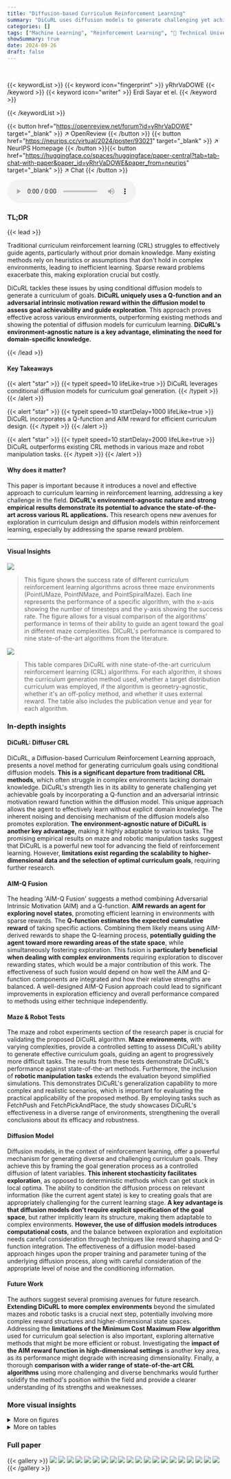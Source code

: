 ```yaml
---
title: "Diffusion-based Curriculum Reinforcement Learning"
summary: "DiCuRL uses diffusion models to generate challenging yet achievable RL training curricula, outperforming nine state-of-the-art methods."
categories: []
tags: ["Machine Learning", "Reinforcement Learning", "🏢 Technical University of Munich",]
showSummary: true
date: 2024-09-26
draft: false
---
```


<br>

{{< keywordList >}}
{{< keyword icon="fingerprint" >}} yRhrVaDOWE {{< /keyword >}}
{{< keyword icon="writer" >}} Erdi Sayar et el. {{< /keyword >}}
 
{{< /keywordList >}}

{{< button href="https://openreview.net/forum?id=yRhrVaDOWE" target="_blank" >}}
↗ OpenReview
{{< /button >}}
{{< button href="https://neurips.cc/virtual/2024/poster/93021" target="_blank" >}}
↗ NeurIPS Homepage
{{< /button >}}{{< button href="https://huggingface.co/spaces/huggingface/paper-central?tab=tab-chat-with-paper&paper_id=yRhrVaDOWE&paper_from=neurips" target="_blank" >}}
↗ Chat
{{< /button >}}



<audio controls>
    <source src="https://ai-paper-reviewer.com/yRhrVaDOWE/podcast.wav" type="audio/wav">
    Your browser does not support the audio element.
</audio>


### TL;DR


{{< lead >}}

Traditional curriculum reinforcement learning (CRL) struggles to effectively guide agents, particularly without prior domain knowledge. Many existing methods rely on heuristics or assumptions that don't hold in complex environments, leading to inefficient learning.  Sparse reward problems exacerbate this, making exploration crucial but costly. 

DiCuRL tackles these issues by using conditional diffusion models to generate a curriculum of goals.  **DiCuRL uniquely uses a Q-function and an adversarial intrinsic motivation reward within the diffusion model to assess goal achievability and guide exploration**.  This approach proves effective across various environments, outperforming existing methods and showing the potential of diffusion models for curriculum learning. **DiCuRL's environment-agnostic nature is a key advantage, eliminating the need for domain-specific knowledge.**

{{< /lead >}}


#### Key Takeaways

{{< alert "star" >}}
{{< typeit speed=10 lifeLike=true >}} DiCuRL leverages conditional diffusion models for curriculum goal generation. {{< /typeit >}}
{{< /alert >}}

{{< alert "star" >}}
{{< typeit speed=10 startDelay=1000 lifeLike=true >}} DiCuRL incorporates a Q-function and AIM reward for efficient curriculum design. {{< /typeit >}}
{{< /alert >}}

{{< alert "star" >}}
{{< typeit speed=10 startDelay=2000 lifeLike=true >}} DiCuRL outperforms existing CRL methods in various maze and robot manipulation tasks. {{< /typeit >}}
{{< /alert >}}

#### Why does it matter?
This paper is important because it introduces a novel and effective approach to curriculum learning in reinforcement learning, addressing a key challenge in the field.  **DiCuRL's environment-agnostic nature and strong empirical results demonstrate its potential to advance the state-of-the-art across various RL applications.**  This research opens new avenues for exploration in curriculum design and diffusion models within reinforcement learning, especially by addressing the sparse reward problem.

------
#### Visual Insights



![](https://ai-paper-reviewer.com/yRhrVaDOWE/figures_8_1.jpg)

> This figure shows the success rate of different curriculum reinforcement learning algorithms across three maze environments (PointUMaze, PointNMaze, and PointSpiralMaze).  Each line represents the performance of a specific algorithm, with the x-axis showing the number of timesteps and the y-axis showing the success rate.  The figure allows for a visual comparison of the algorithms' performance in terms of their ability to guide an agent toward the goal in different maze complexities.  DICuRL's performance is compared to nine state-of-the-art algorithms from the literature.





![](https://ai-paper-reviewer.com/yRhrVaDOWE/tables_7_1.jpg)

> This table compares DiCuRL with nine state-of-the-art curriculum reinforcement learning (CRL) algorithms.  For each algorithm, it shows the curriculum generation method used, whether a target distribution curriculum was employed, if the algorithm is geometry-agnostic, whether it's an off-policy method, and whether it uses external reward.  The table also includes the publication venue and year for each algorithm.





### In-depth insights


#### DiCuRL: Diffuser CRL
DiCuRL, a Diffusion-based Curriculum Reinforcement Learning approach, presents a novel method for generating curriculum goals using conditional diffusion models.  **This is a significant departure from traditional CRL methods**, which often struggle in complex environments lacking domain knowledge.  DiCuRL's strength lies in its ability to generate challenging yet achievable goals by incorporating a Q-function and an adversarial intrinsic motivation reward function within the diffusion model. This unique approach allows the agent to effectively learn without explicit domain knowledge. The inherent noising and denoising mechanism of the diffusion models also promotes exploration.  **The environment-agnostic nature of DiCuRL is another key advantage**, making it highly adaptable to various tasks.  The promising empirical results on maze and robotic manipulation tasks suggest that DiCuRL is a powerful new tool for advancing the field of reinforcement learning. However, **limitations exist regarding the scalability to higher-dimensional data and the selection of optimal curriculum goals**, requiring further research.

#### AIM-Q Fusion
The heading 'AIM-Q Fusion' suggests a method combining Adversarial Intrinsic Motivation (AIM) and a Q-function.  **AIM rewards an agent for exploring novel states**, promoting efficient learning in environments with sparse rewards.  The **Q-function estimates the expected cumulative reward** of taking specific actions.  Combining them likely means using AIM-derived rewards to shape the Q-learning process, **potentially guiding the agent toward more rewarding areas of the state space**, while simultaneously fostering exploration.  This fusion is **particularly beneficial when dealing with complex environments** requiring exploration to discover rewarding states, which would be a major contribution of this work.  The effectiveness of such fusion would depend on how well the AIM and Q-function components are integrated and how their relative strengths are balanced.  A well-designed AIM-Q Fusion approach could lead to significant improvements in exploration efficiency and overall performance compared to methods using either technique independently.

#### Maze & Robot Tests
The maze and robot experiments section of the research paper is crucial for validating the proposed DiCuRL algorithm.  **Maze environments**, with varying complexities, provide a controlled setting to assess DiCuRL's ability to generate effective curriculum goals, guiding an agent to progressively more difficult tasks.  The results from these tests demonstrate DiCuRL's performance against state-of-the-art methods.  Furthermore, the inclusion of **robotic manipulation tasks** extends the evaluation beyond simplified simulations. This demonstrates DiCuRL's generalization capability to more complex and realistic scenarios, which is important for evaluating the practical applicability of the proposed method. By employing tasks such as FetchPush and FetchPickAndPlace, the study showcases DiCuRL's effectiveness in a diverse range of environments, strengthening the overall conclusions about its efficacy and robustness.

#### Diffusion Model
Diffusion models, in the context of reinforcement learning, offer a powerful mechanism for generating diverse and challenging curriculum goals.  They achieve this by framing the goal generation process as a controlled diffusion of latent variables.  **This inherent stochasticity facilitates exploration**, as opposed to deterministic methods which can get stuck in local optima. The ability to condition the diffusion process on relevant information (like the current agent state) is key to creating goals that are appropriately challenging for the current learning stage.  **A key advantage is that diffusion models don't require explicit specification of the goal space**, but rather implicitly learn its structure, making them adaptable to complex environments.  **However, the use of diffusion models introduces computational costs**, and the balance between exploration and exploitation needs careful consideration through techniques like reward shaping and Q-function integration.  The effectiveness of a diffusion model-based approach hinges upon the proper training and parameter tuning of the underlying diffusion process, along with careful consideration of the appropriate level of noise and the conditioning information.

#### Future Work
The authors suggest several promising avenues for future research.  **Extending DiCuRL to more complex environments** beyond the simulated mazes and robotic tasks is a crucial next step, potentially involving more complex reward structures and higher-dimensional state spaces.  Addressing the **limitations of the Minimum Cost Maximum Flow algorithm** used for curriculum goal selection is also important, exploring alternative methods that might be more efficient or robust.  Investigating the **impact of the AIM reward function in high-dimensional settings** is another key area, as its performance might degrade with increasing dimensionality.  Finally, a thorough **comparison with a wider range of state-of-the-art CRL algorithms** using more challenging and diverse benchmarks would further solidify the method's position within the field and provide a clearer understanding of its strengths and weaknesses.


### More visual insights

<details>
<summary>More on figures
</summary>


![](https://ai-paper-reviewer.com/yRhrVaDOWE/figures_8_2.jpg)

> This figure visualizes the curriculum goals generated by the DiCuRL algorithm for the PointUMaze environment. Each color represents goals generated at different iteration steps during the reverse diffusion process.  The final goal selection is based on a cost function (Eq. 12) which finds the optimal curriculum goal from the generated set.


![](https://ai-paper-reviewer.com/yRhrVaDOWE/figures_9_1.jpg)

> This figure compares the curriculum goals generated by three different algorithms: DICURL, GRADIENT, and HGG, in the PointSpiralMaze environment. Each algorithm's curriculum goals are visualized using different colors, ranging from red (earlier episodes) to purple (later episodes).  The orange dot represents the agent's position, while the red dot indicates the desired goal. The figure illustrates how each algorithm approaches the generation of curriculum goals, highlighting differences in exploration strategies and how they guide the agent towards the final goal.


![](https://ai-paper-reviewer.com/yRhrVaDOWE/figures_9_2.jpg)

> This figure presents the ablation study results of DiCuRL on the PointSpiralMaze environment.  Subfigure (a) shows the test success rate when using the full DiCuRL model, when only using the Q-function, and when using only the AIM reward function. Subfigures (b) and (c) visualize the generated curriculum goals for the respective cases. Subfigure (d) illustrates the AIM reward values throughout the training process at different time steps.


![](https://ai-paper-reviewer.com/yRhrVaDOWE/figures_9_3.jpg)

> This figure compares the success rate of DiCuRL and nine other state-of-the-art curriculum reinforcement learning (CRL) algorithms across three different maze environments: PointUMaze, PointNMaze, and PointSpiralMaze.  The x-axis represents the number of timesteps, and the y-axis represents the success rate (the percentage of trials where the agent successfully reached the goal). The figure shows that DiCuRL consistently outperforms or matches the other algorithms in all three environments, demonstrating its effectiveness in generating challenging yet achievable curriculum goals.


![](https://ai-paper-reviewer.com/yRhrVaDOWE/figures_18_1.jpg)

> The figure shows the success rate of DiCuRL and other state-of-the-art CRL algorithms on three different maze environments.  The x-axis represents the number of timesteps, and the y-axis represents the success rate. Each line represents a different algorithm.  This graph visually demonstrates the relative performance of DiCuRL against other approaches in reaching the target successfully.


![](https://ai-paper-reviewer.com/yRhrVaDOWE/figures_21_1.jpg)

> This figure shows the curriculum goals generated by four different curriculum reinforcement learning algorithms in the PointUMaze environment.  The colors represent the progression of the curriculum goals over training episodes. The orange dot represents the agent's location, and the red dot represents the desired goal location. The figure illustrates the differences in how each algorithm explores and generates curriculum goals during training.


![](https://ai-paper-reviewer.com/yRhrVaDOWE/figures_22_1.jpg)

> This figure compares the curriculum goals generated by DiCuRL, GRADIENT, and HGG algorithms in the PointSpiralMaze environment. Different colors represent goals generated during different training episodes, showing the progression of goals from the initial state to the target. The orange dot indicates the agent's position, and the red dot represents the desired goal.  The visualization helps understand how each algorithm generates and selects intermediate goals to guide the agent towards the target.


![](https://ai-paper-reviewer.com/yRhrVaDOWE/figures_23_1.jpg)

> This figure compares the curriculum goals generated by three different algorithms: DiCuRL, GRADIENT, and HGG, in the PointSpiralMaze environment. Each algorithm generates a sequence of goals that guide the agent's learning process. The colors represent the time progression, with red being the earliest goals and purple being the latest. The orange dot indicates the agent's current position, and the red dot indicates the desired goal.  The figure visually demonstrates how DiCuRL's generated goals effectively explore the environment, in contrast to GRADIENT and HGG, which seem less comprehensive in their goal selection.


![](https://ai-paper-reviewer.com/yRhrVaDOWE/figures_23_2.jpg)

> This figure shows the curriculum goals generated by the DiCuRL algorithm in the PointUMaze environment at different steps of the reverse diffusion process. Each image represents a different step, with the color of the points indicating the step in the process. The final selected goals are then used as curriculum goals in the RL process.


![](https://ai-paper-reviewer.com/yRhrVaDOWE/figures_24_1.jpg)

> This figure shows a visualization of the AIM reward function and Q-function in the early stage of training for the PointUMaze environment.  The AIM reward function is a measure of how close the agent is to achieving its goal, while the Q-function estimates the expected cumulative reward. The visualization helps to understand how these two functions guide the agent's learning process in the early stages of training.


![](https://ai-paper-reviewer.com/yRhrVaDOWE/figures_24_2.jpg)

> This figure shows the curriculum goals generated by the DiCuRL model during the reverse diffusion process for the PointUMaze environment. Each image represents a specific timestep in the reverse diffusion process, with the color of the points indicating the goals generated at that timestep.  The final goal is selected from this set based on a cost function (Eq. 12). This illustrates how DiCuRL progressively refines the curriculum goals, moving from more noisy samples towards the desired goal.


![](https://ai-paper-reviewer.com/yRhrVaDOWE/figures_24_3.jpg)

> This figure shows a visualization of the AIM reward function and the Q-function in the early stage of training for the PointUMaze environment.  The AIM reward function estimates how close the agent is to achieving its goal, while the Q-function predicts the cumulative reward starting from a state and following a policy. The visualization helps to understand how these two functions influence the generation of curriculum goals by the diffusion model in DiCuRL.


![](https://ai-paper-reviewer.com/yRhrVaDOWE/figures_25_1.jpg)

> This figure shows curriculum goals generated by DiCuRL for the PointUMaze environment.  The color gradient represents the progression of goals throughout the reverse diffusion process. Goals start as noisy samples and gradually become refined, representing a curriculum of increasing difficulty.


![](https://ai-paper-reviewer.com/yRhrVaDOWE/figures_25_2.jpg)

> This figure visualizes the AIM reward function and Q-function in the PointUMaze environment during the initial stage of training. The AIM reward function estimates how close an agent is to achieving its goal and is represented in a color map, with higher values indicating closer proximity to the goal. The Q-function predicts the cumulative reward starting from a state and following the policy and is also represented in a color map. The figure demonstrates how both functions evolve during the initial phase of learning, reflecting the agent's progress toward goal achievement. 


![](https://ai-paper-reviewer.com/yRhrVaDOWE/figures_26_1.jpg)

> This figure presents the results of applying the DiCuRL method to two robotic manipulation tasks: FetchPush and FetchPickAndPlace.  The success rate (the proportion of times the robot successfully completes the task) is plotted over time for DiCuRL, HER, and HGG.  Shaded areas represent variability across multiple trials. Panels (c) and (d) illustrate the tasks and their goal areas.  The results show that DiCuRL generally outperforms the baseline methods.


![](https://ai-paper-reviewer.com/yRhrVaDOWE/figures_26_2.jpg)

> This figure showcases the success rates of different curriculum reinforcement learning (CRL) algorithms across three maze environments: PointUMaze, PointNMaze, and PointSpiralMaze.  The x-axis represents the number of timesteps, and the y-axis represents the success rate.  Each line corresponds to a different CRL algorithm. The figure visually demonstrates the comparative performance of DiCuRL against other state-of-the-art CRL algorithms in terms of achieving the desired goals within the maze environments. The PointSpiralMaze environment is particularly challenging, as shown by the lower success rates of most algorithms.


</details>




<details>
<summary>More on tables
</summary>


![](https://ai-paper-reviewer.com/yRhrVaDOWE/tables_19_1.jpg)
> This table compares DiCuRL with nine state-of-the-art curriculum reinforcement learning (CRL) algorithms.  For each algorithm, it lists the curriculum method used, whether a target distribution is used for the curriculum, if the algorithm is geometry-agnostic, whether it uses an off-policy approach, and the type of external reward used, as well as the publication venue and year. This allows for a comparison of DiCuRL's approach against existing methods in the field.

![](https://ai-paper-reviewer.com/yRhrVaDOWE/tables_20_1.jpg)
> This table compares DiCuRL with nine state-of-the-art curriculum reinforcement learning (CRL) algorithms.  For each algorithm, it lists the curriculum method used, whether the algorithm considers the target distribution or geometry, whether it is off-policy or not, if it uses external reward, and the publication venue and year.  This allows for a comparison of DiCuRL's approach to existing techniques and highlights its unique features.

![](https://ai-paper-reviewer.com/yRhrVaDOWE/tables_21_1.jpg)
> This table compares DICURL against nine state-of-the-art CRL algorithms.  It details the curriculum method used by each algorithm, whether it considers target distribution or geometry, whether it is off-policy or not, and whether it uses external rewards, along with the publication venue and year.

</details>




### Full paper

{{< gallery >}}
<img src="https://ai-paper-reviewer.com/yRhrVaDOWE/1.png" class="grid-w50 md:grid-w33 xl:grid-w25" />
<img src="https://ai-paper-reviewer.com/yRhrVaDOWE/2.png" class="grid-w50 md:grid-w33 xl:grid-w25" />
<img src="https://ai-paper-reviewer.com/yRhrVaDOWE/3.png" class="grid-w50 md:grid-w33 xl:grid-w25" />
<img src="https://ai-paper-reviewer.com/yRhrVaDOWE/4.png" class="grid-w50 md:grid-w33 xl:grid-w25" />
<img src="https://ai-paper-reviewer.com/yRhrVaDOWE/5.png" class="grid-w50 md:grid-w33 xl:grid-w25" />
<img src="https://ai-paper-reviewer.com/yRhrVaDOWE/6.png" class="grid-w50 md:grid-w33 xl:grid-w25" />
<img src="https://ai-paper-reviewer.com/yRhrVaDOWE/7.png" class="grid-w50 md:grid-w33 xl:grid-w25" />
<img src="https://ai-paper-reviewer.com/yRhrVaDOWE/8.png" class="grid-w50 md:grid-w33 xl:grid-w25" />
<img src="https://ai-paper-reviewer.com/yRhrVaDOWE/9.png" class="grid-w50 md:grid-w33 xl:grid-w25" />
<img src="https://ai-paper-reviewer.com/yRhrVaDOWE/10.png" class="grid-w50 md:grid-w33 xl:grid-w25" />
<img src="https://ai-paper-reviewer.com/yRhrVaDOWE/11.png" class="grid-w50 md:grid-w33 xl:grid-w25" />
<img src="https://ai-paper-reviewer.com/yRhrVaDOWE/12.png" class="grid-w50 md:grid-w33 xl:grid-w25" />
<img src="https://ai-paper-reviewer.com/yRhrVaDOWE/13.png" class="grid-w50 md:grid-w33 xl:grid-w25" />
<img src="https://ai-paper-reviewer.com/yRhrVaDOWE/14.png" class="grid-w50 md:grid-w33 xl:grid-w25" />
<img src="https://ai-paper-reviewer.com/yRhrVaDOWE/15.png" class="grid-w50 md:grid-w33 xl:grid-w25" />
<img src="https://ai-paper-reviewer.com/yRhrVaDOWE/16.png" class="grid-w50 md:grid-w33 xl:grid-w25" />
<img src="https://ai-paper-reviewer.com/yRhrVaDOWE/17.png" class="grid-w50 md:grid-w33 xl:grid-w25" />
<img src="https://ai-paper-reviewer.com/yRhrVaDOWE/18.png" class="grid-w50 md:grid-w33 xl:grid-w25" />
<img src="https://ai-paper-reviewer.com/yRhrVaDOWE/19.png" class="grid-w50 md:grid-w33 xl:grid-w25" />
<img src="https://ai-paper-reviewer.com/yRhrVaDOWE/20.png" class="grid-w50 md:grid-w33 xl:grid-w25" />
{{< /gallery >}}